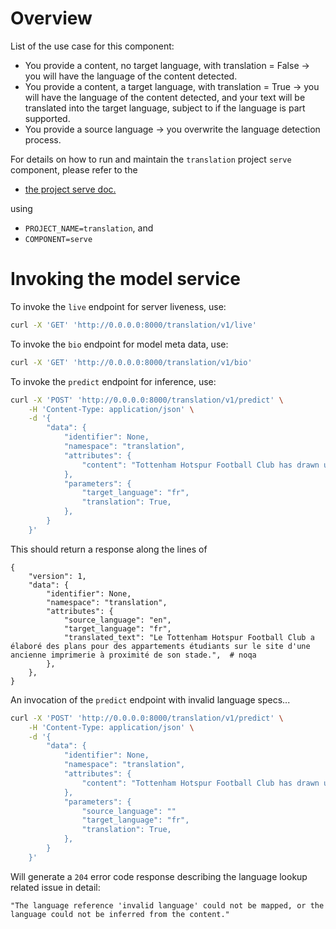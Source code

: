 # Overview

List of the use case for this component:
- You provide a content, no target language, with translation = False -> you will have the language of the content detected.
- You provide a content, a target language, with translation = True -> you will have the language of the content detected, and your text will be translated into the target language, subject to if the language is part supported.
- You provide a source language -> you overwrite the language detection process.

For details on how to run and maintain the `translation` project `serve` component, please refer
to the
- [the project serve doc.](../../../docs/04_serve.md)

using

- `PROJECT_NAME=translation`, and
- `COMPONENT=serve`

# Invoking the model service

To invoke the `live` endpoint for server liveness, use:

```bash
curl -X 'GET' 'http://0.0.0.0:8000/translation/v1/live'
```

To invoke the `bio` endpoint for model meta data, use:

```bash
curl -X 'GET' 'http://0.0.0.0:8000/translation/v1/bio'
```

To invoke the `predict` endpoint for inference, use:

```bash
curl -X 'POST' 'http://0.0.0.0:8000/translation/v1/predict' \
    -H 'Content-Type: application/json' \
    -d '{
        "data": {
            "identifier": None,
            "namespace": "translation",
            "attributes": {
                "content": "Tottenham Hotspur Football Club has drawn up plans for student flats on the site of a former printworks near its stadium."  # noqa
            },
            "parameters": {
                "target_language": "fr",
                "translation": True,
            },
        }
    }'
```

This should return a response along the lines of
```
{
    "version": 1,
    "data": {
        "identifier": None,
        "namespace": "translation",
        "attributes": {
            "source_language": "en",
            "target_language": "fr",
            "translated_text": "Le Tottenham Hotspur Football Club a élaboré des plans pour des appartements étudiants sur le site d'une ancienne imprimerie à proximité de son stade.",  # noqa
        },
    },
}
```

An invocation of the `predict` endpoint with invalid language specs...

```bash
curl -X 'POST' 'http://0.0.0.0:8000/translation/v1/predict' \
    -H 'Content-Type: application/json' \
    -d '{
        "data": {
            "identifier": None,
            "namespace": "translation",
            "attributes": {
                "content": "Tottenham Hotspur Football Club has drawn up plans for student flats on the site of a former printworks near its stadium."  # noqa
            },
            "parameters": {
                "source_language": ""
                "target_language": "fr",
                "translation": True,
            },
        }
    }'
```

Will generate a `204` error code response describing the language lookup related issue in detail:

```
"The language reference 'invalid language' could not be mapped, or the language could not be inferred from the content."
```
